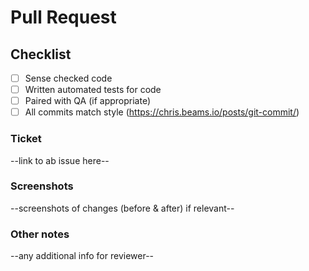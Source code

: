 # Pull Request

## Checklist

- [ ] Sense checked code
- [ ] Written automated tests for code
- [ ] Paired with QA (if appropriate)
- [ ] All commits match style (https://chris.beams.io/posts/git-commit/)

### Ticket

--link to ab issue here--

### Screenshots

--screenshots of changes (before & after) if relevant--

### Other notes

--any additional info for reviewer--
